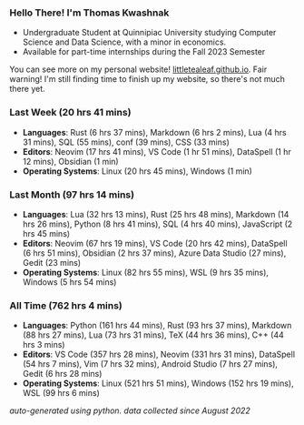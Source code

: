 
### Hello There! I'm Thomas Kwashnak

- Undergraduate Student at Quinnipiac University studying Computer Science and Data Science, with a minor in economics.
- Available for part-time internships during the Fall 2023 Semester

You can see more on my personal website! [littletealeaf.github.io](https://littletealeaf.github.io). Fair warning! I'm still finding time to finish up my website, so there's not much there yet.

### Last Week (20 hrs 41 mins)
- **Languages**: Rust (6 hrs 37 mins), Markdown (6 hrs 2 mins), Lua (4 hrs 31 mins), SQL (55 mins), conf (39 mins), CSS (33 mins)
- **Editors**: Neovim (17 hrs 41 mins), VS Code (1 hr 51 mins), DataSpell (1 hr 12 mins), Obsidian (1 min)
- **Operating Systems**: Linux (20 hrs 45 mins), Windows (1 min)
    
### Last Month (97 hrs 14 mins)
- **Languages**: Lua (32 hrs 13 mins), Rust (25 hrs 48 mins), Markdown (14 hrs 26 mins), Python (8 hrs 41 mins), SQL (4 hrs 40 mins), JavaScript (2 hrs 45 mins)
- **Editors**: Neovim (67 hrs 19 mins), VS Code (20 hrs 42 mins), DataSpell (6 hrs 51 mins), Obsidian (2 hrs 37 mins), Azure Data Studio (27 mins), Gedit (23 mins)
- **Operating Systems**: Linux (82 hrs 55 mins), WSL (9 hrs 35 mins), Windows (5 hrs 54 mins)
    
### All Time (762 hrs 4 mins)
- **Languages**: Python (161 hrs 44 mins), Rust (93 hrs 37 mins), Markdown (88 hrs 27 mins), Lua (73 hrs 31 mins), TeX (44 hrs 36 mins), C++ (44 hrs 3 mins)
- **Editors**: VS Code (357 hrs 28 mins), Neovim (331 hrs 31 mins), DataSpell (54 hrs 7 mins), Vim (7 hrs 32 mins), Android Studio (7 hrs 27 mins), Gedit (6 hrs 28 mins)
- **Operating Systems**: Linux (521 hrs 51 mins), Windows (152 hrs 19 mins), WSL (99 hrs 6 mins)
    

*auto-generated using python. data collected since August 2022*
